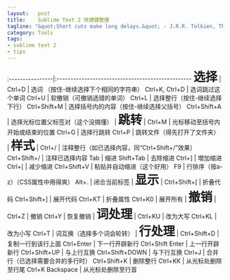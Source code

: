 ```yaml
--- 
layout:   post
title:    Sublime Text 2 快捷键整理
tagline: "&quot;Short cuts make long delays.&quot; - J.R.R. Tolkien, The Fellowship of the Ring"
category: Tools
tags: 
- sublime text 2
- tips
---
```


<style>
  table,th,td {
    border: dashed 1px #555;
  }

  tr {
    height: 40px;
  }

  td {
    padding-left: 10px;
  }

  strong {
    font-size: 2em;
  }
</style>

:----------------|:-------------------------------------------------
**选择**         |
Ctrl+D           |       选词 （按住-继续选择下个相同的字符串）
Ctrl+K, Ctrl+D   |       选词跳过这个单词
Ctrl+U           |       软撤销（可撤销选错的单词）
Ctrl+L           |       选择整行（按住-继续选择下行）
Ctrl+Shift+M     |       选择括号内的内容（按住-继续选择父括号）
Ctrl+Shift+A     |       选择光标位置父标签对（这个没搞懂）
                 |
**跳转**         |
Ctrl+M           |       光标移动至括号内开始或结束的位置
Ctrl+G           |       选择行跳转
Ctrl+P           |       跳转文件（得先打开了文件夹）
                 |
**样式**         |
Ctrl+/           |       注释整行（如已选择内容，同“Ctrl+Shift+/”效果）
Ctrl+Shift+/     |       注释已选择内容
Tab              |       缩进
Shift+Tab        |       去除缩进
Ctrl+]           |       增加缩进
Ctrl+[           |       减少缩进
Ctrl+Shift+V     |       粘贴并自动缩进（这个好用）
F9               |       行排序（按a-z）（CSS属性中用得爽）
Alt+.            |       闭合当前标签
                 |
**显示**         |
Ctrl+Shift+[     |       折叠代码
Ctrl+Shift+]     |       展开代码
Ctrl+KT          |       折叠属性
Ctrl+K0          |       展开所有
                 |
**撤销**         |
Ctrl+Z           |       撤销
Ctrl+Y           |       恢复撤销
                 |
**词处理**       |
Ctrl+KU          |       改为大写
Ctrl+KL          |       改为小写
Ctrl+T           |       词互换（选择多个词会轮转）
                 |
**行处理**       |
Ctrl+Shift+D     |       复制一行到该行上面
Ctrl+Enter       |       下一行开辟新行
Ctrl+Shift Enter |       上一行开辟新行 
Ctrl+Shift+UP    |       与上行互换
Ctrl+Shift+DOWN  |       与下行互换
Ctrl+J           |       合并行（已选择需要合并的多行时）
Ctrl+Shift+K     |       删除整行
Ctrl+KK          |       从光标处删除至行尾
Ctrl+K Backspace |       从光标处删除至行首
